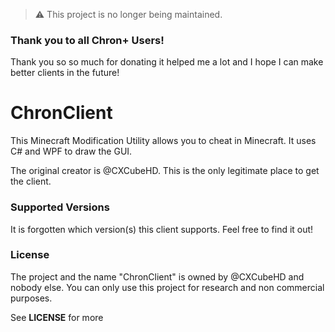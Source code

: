 > :warning: This project is no longer being maintained.

### Thank you to all Chron+ Users!

Thank you so so much for donating it helped me a lot and I hope I can make better clients in the future! 

# ChronClient

This Minecraft Modification Utility allows you to cheat in Minecraft. It uses C# and WPF to draw the GUI.

The original creator is @CXCubeHD. This is the only legitimate place to get the client.

### Supported Versions

It is forgotten which version(s) this client supports. 
Feel free to find it out!

### License

The project and the name "ChronClient" is owned by @CXCubeHD and nobody else.
You can only use this project for research and non commercial purposes.

See **LICENSE** for more